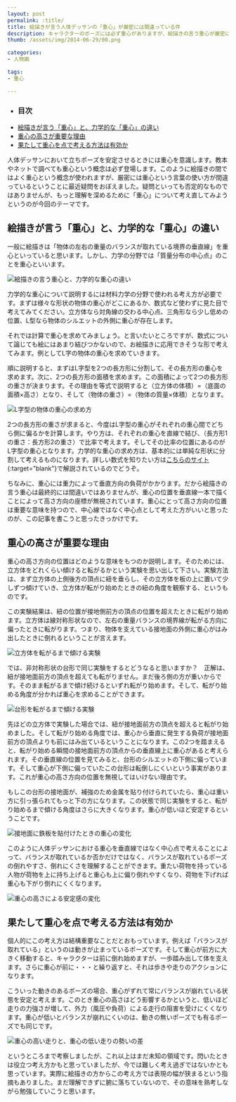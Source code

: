 ```yaml
---
layout: post
permalink: :title/
title: 絵描きが言う人体デッサンの「重心」が厳密には間違っている件
description: キャラクターのポーズには必ず重心がありますが、絵描きの言う重心が厳密には使い方が間違えているので、新しい考え方を発明して表現の幅を広げようと模索しています。
thumb: /assets/img/2014-06-29/00.png

categories:
- 人物画

tags:
- 重心

---
```


- ### 目次
- [絵描きが言う「重心」と、力学的な「重心」の違い](#絵描きが言う重心と力学的な重心の違い)
- [重心の高さが重要な理由](#重心の高さが重要な理由)
- [果たして重心を点で考える方法は有効か](#果たして重心を点で考える方法は有効か)

人体デッサンにおいて立ちポーズを安定させるときには重心を意識します。教本やネットで調べても重心という概念は必ず登場します。このように絵描きの間ではよく重心という概念が使われますが、厳密には重心という言葉の使い方が間違っているということに最近疑問をおぼえました。疑問といっても否定的なものではありませんが、もっと理解を深めるために「重心」について考え直してみようというのが今回のテーマです。

## 絵描きが言う「重心」と、力学的な「重心」の違い

一般に絵描きは「物体の左右の重量のバランスが取れている境界の垂直線」を重心といっていると思います。しかし、力学の分野では「質量分布の中心点」のことを重心といいます。

![絵描きの言う重心と、力学的な重心の違い](/assets/img/2014-06-29/01.png)

力学的な重心について説明するには材料力学の分野で使われる考え方が必要です。まずは様々な形状の物体の重心がどこにあるか、数式など使わずに見た目で考えてみてください。立方体なら対角線の交わる中心点、三角形なら少し低めの位置、L型なら物体のシルエットの外側に重心が存在します。

それでは計算で重心を求めてみましょう。と言いたいところですが、数式について論じても絵にはあまり結びつかないので、お絵描きに応用できそうな形で考えてみます。例としてL字の物体の重心を求めていきます。

順に説明すると、まずはL字型を2つの長方形に分割して、その長方形の重心を求めます。次に、2つの長方形の面積を求めます。この面積によって2つの長方形の重さが決まります。その理由を等式で説明すると（立方体の体積）=（底面の面積×高さ）となり、そして（物体の重さ）=（物体の質量×体積）となります。

![L字型の物体の重心の求め方](/assets/img/2014-06-29/02.png)

2つの長方形の重さが求まると、今度はL字型の重心がそれぞれの重心間でどちら側に偏るかを計算します。やり方は、それぞれの重心を直線で結び、（長方形1の重さ：長方形2の重さ）で比率で考えます。そしてその比率の位置にあるのがL字型の重心となります。力学的な重心の求め方は、基本的には単純な形状に分割して考えるものになります。詳しい数式を知りたい方は[こちらのサイト](/study/dynamics/gravity.html){:target="blank"}で解説されているのでどうぞ。

ちなみに、重心には重力によって垂直方向の負荷がかかります。だから絵描きの言う重心は最終的には間違いではありませんが、重心の位置を垂直線一本で描くことによって高さ方向の座標が無視されています。重心にとって高さ方向の位置は重要な意味を持つので、中心線ではなく中心点として考えた方がいいと思ったのが、この記事を書こうと思ったきっかけです。

## 重心の高さが重要な理由

重心の高さ方向の位置はどのような意味をもつのか説明します。そのためには、立方体をどれくらい傾けると転がるかという実験を思い出して下さい。実験方法は、まず立方体の上側後方の頂点に紐を垂らし、その立方体を板の上に置いて少しずつ傾けていき、立方体が転がり始めたときの紐の角度を観察する、というものです。

この実験結果は、紐の位置が接地側前方の頂点の位置を超えたときに転がり始めます。立方体は線対称形状なので、左右の重量バランスの境界線が転がる方向に偏ったときに転がります。つまり、物体を支えている接地面の外側に重心がはみ出したときに倒れるということが言えます。

![立方体を転がるまで傾ける実験](/assets/img/2014-06-29/04.png)

では、非対称形状の台形で同じ実験をするとどうなると思いますか？　正解は、紐が接地面前方の頂点を超えても転がりません。まだ後ろ側の方が重いからです。そのまま転がるまで傾け続けるといずれ転がり始めます。そして、転がり始める角度が分かれば重心を求めることができます。

![台形を転がるまで傾ける実験](/assets/img/2014-06-29/05.png)

先ほどの立方体で実験した場合では、紐が接地面前方の頂点を超えると転がり始めました。そして転がり始める角度では、重心から垂直に発生する負荷が接地面前方の頂点よりも前にはみ出ているということになります。この2つを踏まえると、転がり始める瞬間の接地面前方の頂点からの垂直線上に重心があると考えられます。その垂直線の位置を見てみると、台形のシルエットの下側に偏っています。そして重心が下側に偏っていたこの台形は転倒しにくいという事実があります。これが重心の高さ方向の位置を無視してはいけない理由です。

もしこの台形の接地面が、補強のため金属を貼り付けられていたら、重心は重い方に引っ張られてもっと下の方になります。この状態で同じ実験をすると、転がり始めるまで傾ける角度はさらに大きくなります。重心が低いほど安定するということです。

![接地面に鉄板を貼付けたときの重心の変化](/assets/img/2014-06-29/06.png)

このように人体デッサンにおける重心を垂直線ではなく中心点で考えることによって、バランスが取れているか否かだけではなく、バランスが取れているポーズの倒れやすさ、倒れにくさを理解することができます。重たい荷物を持っている人物が荷物を上に持ち上げると重心も上に偏り倒れやすくなり、荷物を下げれば重心も下がり倒れにくくなります。

![重心の高さによる安定感の変化](/assets/img/2014-06-29/07.png)

## 果たして重心を点で考える方法は有効か

個人的にこの考え方は結構重要なことだとおもっています。例えば「バランスが取れている」というのは動きが止まっているポーズです。そして重心が前方に大きく移動すると、キャラクターは前に倒れ始めますが、一歩踏み出して体を支えます。さらに重心が前に・・・と繰り返すと、それは歩きや走りのアクションになります。

こういった動きのあるポーズの場合、重心がずれて常にバランスが崩れている状態を安定と考えます。このとき重心の高さはどう影響するかというと、低いほど走りの力強さが増して、外力（風圧や負荷）による走行の阻害を受けにくくなります。重心が低いとバランスが崩れにくいのは、動きの無いポーズでも有るポーズでも同じです。

![重心の高い走りと、重心の低い走りの勢いの差](/assets/img/2014-06-29/08.png)

というところまで考察しましたが、これ以上はまだ未知の領域です。閃いたときは役立つ考え方かもと思っていましたが、今では難しく考え過ぎではないかとも思っています。実際に絵描きの方からこの考え方では表現の幅が狭まるという指摘もありました。まだ理解できずに腑に落ちていないので、その意味を熟考しながら勉強していこうと思います。
